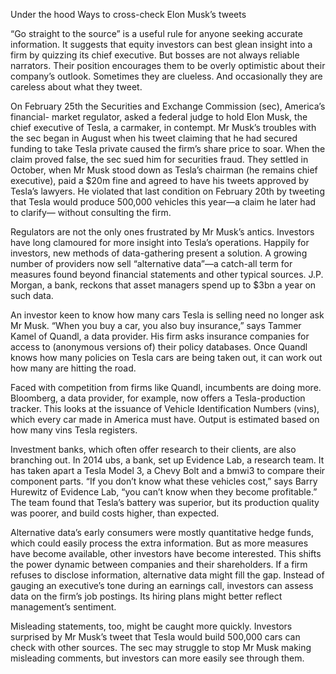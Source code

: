 Under the hood
Ways to cross-check Elon Musk’s tweets

“Go straight to the source” is a useful rule for anyone seeking accurate information. It suggests that equity investors can best glean insight into a firm by quizzing its chief executive. But bosses are not always reliable narrators. Their position encourages them to be overly optimistic about their company’s outlook. Sometimes they are clueless. And occasionally they are careless about what they tweet.

On February 25th the Securities and Exchange Commission (sec), America’s financial- market regulator, asked a federal judge to hold Elon Musk, the chief executive of Tesla, a carmaker, in contempt. Mr Musk’s troubles with the sec began in August when his tweet claiming that he had secured funding to take Tesla private caused the firm’s share price to soar. When the claim proved false, the sec sued him for securities fraud. They settled in October, when Mr Musk stood down as Tesla’s chairman (he remains chief executive), paid a $20m fine and agreed to have his tweets approved by Tesla’s lawyers. He violated that last condition on February 20th by tweeting that Tesla would produce 500,000 vehicles this year—a claim he later had to clarify— without consulting the firm.

Regulators are not the only ones frustrated by Mr Musk’s antics. Investors have long clamoured for more insight into Tesla’s operations. Happily for investors, new methods of data-gathering present a solution. A growing number of providers now sell “alternative data”—a catch-all term for measures found beyond financial statements and other typical sources. J.P. Morgan, a bank, reckons that asset managers spend up to $3bn a year on such data.

An investor keen to know how many cars Tesla is selling need no longer ask Mr Musk. “When you buy a car, you also buy insurance,” says Tammer Kamel of Quandl, a data provider. His firm asks insurance companies for access to (anonymous versions of) their policy databases. Once Quandl knows how many policies on Tesla cars are being taken out, it can work out how many are hitting the road.

Faced with competition from firms like Quandl, incumbents are doing more. Bloomberg, a data provider, for example, now offers a Tesla-production tracker. This looks at the issuance of Vehicle Identification Numbers (vins), which every car made in America must have. Output is estimated based on how many vins Tesla registers.

Investment banks, which often offer research to their clients, are also branching out. In 2014 ubs, a bank, set up Evidence Lab, a research team. It has taken apart a Tesla Model 3, a Chevy Bolt and a bmwi3 to compare their component parts. “If you don’t know what these vehicles cost,” says Barry Hurewitz of Evidence Lab, “you can’t know when they become profitable.” The team found that Tesla’s battery was superior, but its production quality was poorer, and build costs higher, than expected.

Alternative data’s early consumers were mostly quantitative hedge funds, which could easily process the extra information. But as more measures have become available, other investors have become interested. This shifts the power dynamic between companies and their shareholders. If a firm refuses to disclose information, alternative data might fill the gap. Instead of gauging an executive’s tone during an earnings call, investors can assess data on the firm’s job postings. Its hiring plans might better reflect management’s sentiment.

Misleading statements, too, might be caught more quickly. Investors surprised by Mr Musk’s tweet that Tesla would build 500,000 cars can check with other sources. The sec may struggle to stop Mr Musk making misleading comments, but investors can more easily see through them.